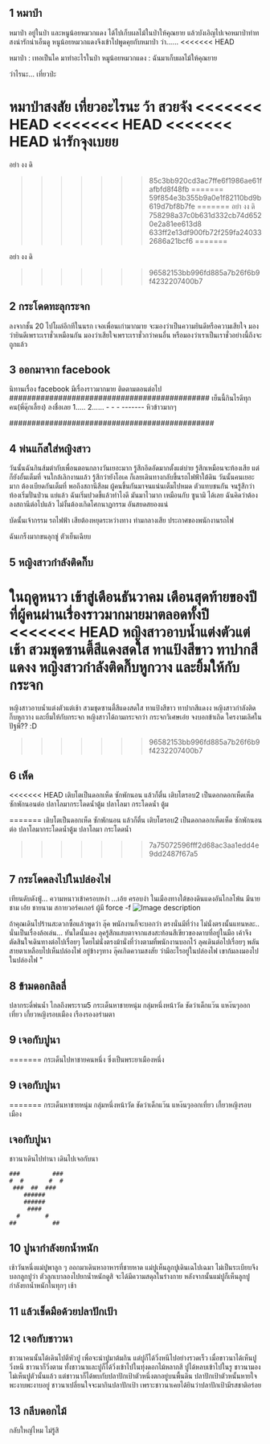 ## 1 หมาป่า
   หมาป่า อยู่ในป่า และหนูน้อยหมวกแดง ได้ไปเก็บผลไม้ในป่าให้คุณยาย 
   แล้วบังเอิญไปเจอหมาป่าท่าทสงน่ารักน่าเอ็นดู 
   หนูน้อยหมวกแดงจึงเข้าไปพูดคุยกับหมาป่า ว่า......
<<<<<<< HEAD

   หมาป่า : เทอเป็นไค มาทำอะไรในป่า
   หมูน้อยหมวกแดง : ฉันมาเก็บผลไม้ให้คุณยาย


   ว่าไรนะ...
   เที่ยวป่ะ

   หมาป่าสงสัย เที่ยวอะไรนะ
   ว้า สวยจัง
<<<<<<< HEAD
<<<<<<< HEAD
<<<<<<< HEAD
   น่ารักจุงเบยย
=======
   อย่า งง ดิ
>>>>>>> 85c3bb920cd3ac7ffe6f1986ae61fafbfd8f48fb
=======
>>>>>>> 59f854e3b355b9a0e1f82110bd9b619d7bf8b7fe
=======
   อย่า งง ดิ
>>>>>>> 758298a37c0b631d332cb74d6520e2a81ee613d8
>>>>>>> 633ff2e13df900fb72f259fa240332686a21bcf6
=======

   อย่า งง ดิ

>>>>>>> 96582153bb996fd885a7b26f6b9f4232207400b7

## 2 กระโดดทะลุกระจก
ลงจากชั้น 20
ไปโผล่อีกทีในนรก
เจอเพื่อนเก่ามากมาย
จะมองว่าเป็นความยินดีหรือความเสียใจ
มองว่ายินดีเพราะเราชั่วเหมือนกัน
มองว่าเสียใจเพราะเราชั่วกว่าคนอื่น
หรือมองว่าเราเป็นเราชั่วอย่างนี้ถึงจะถูกแล้ว

## 3 ออกมาจาก facebook
นิทานเรื่อง facebook มีเรื่องราวมากมาย ติดตามตอนต่อไป
#############################################
            เย็นนี้กินไรดีทุกคน(พี่ดุ๊กเลี้ยง)
            ลงชื่อเลย
            1.....
            2......
                -     -
                   -
                -------
               หิวข้าวมากๆ

##############################################


## 4 พ่นแก๊สใส่หญิงสาว
วันนั้นฉันกินส้มตำกับเพื่อนตอนกลางวันเยอะมาก
รู้สึกอึดอัดมากตั้งแต่บ่าย รู้สึกเหมือนจะท้องเสีย
แต่ก็ยังอั้นเต็มที่ จนใกล้เลิกงานแล้ว รู้สึกว่ายังโอเค ก็เลยเดินทางกลับขึ้นรถไฟฟ้าใต้ดิน
วันนั้นคนเยอะมาก ต้องเบียดกันเต็มที่ พอถึงสถานีสีลม ผู้คนขึ้นกันมาจนแน่นเต็มไปหมด ตัวแทบชนกัน จนรู้สึกว่าท้องเริ่มปั่นป่วน
แย่แล้ว ฉันเริ่มปวดขี้แล้วทำไงดี มันมาไวมาก เหมือนกับ ซูนามิ ได้เลย ฉันคิดว่าต้องลงสถานีต่อไปแล้ว ไม่งั้นต้องเกิดโศกนาฏกรรม อันสยดสยองแน่

บัดนั้นเจ้ากรรม รถไฟฟ้า เสียต้องหยุดระหว่างทาง ท่ามกลางเสีย ประกาศของพนักงานรถไฟ

ฉันเกร็งมากขนลุกซู่ ตัวเย็นเฉียบ

## 5 หญิงสาวกำลังติดกิ๊บ
ในฤดูหนาว เข้าสู่เดือนธันวาคม เดือนสุดท้ายของปี ที่ผู้คนผ่านเรื่องราวมากมายมาตลอดทั้งปี
<<<<<<< HEAD
หญิงสาวอาบน้ำแต่งตัวแต่เช้า สวมชุดซานตี้สีแดงสดใส ทาแป้งสีขาว ทาปากสีแดงง หญิงสาวกำลังติดกิ๊บหูกวาง และยิ้มให้กับกระจก
=======
หญิงสาวอาบน้ำแต่งตัวแต่เช้า สวมชุดซานตี้สีแดงสดใส ทาแป้งสีขาว ทาปากสีแดงง หญิงสาวกำลังติดกิ๊บหูกวาง และยิ้มให้กับกระจก หญิงสาวได้ถามกระจกว่า กระจกวิเศษเอ๋ย จงบอกข้าเถิด ใครงามเลิศในปัฐพี?? :D
>>>>>>> 96582153bb996fd885a7b26f6b9f4232207400b7

## 6 เห็ด
<<<<<<< HEAD
เติบโตเป็นดอกเห็ด ซักพักนอน แล้วก็ตื่น เติบโตรอบ2 เป็นดอกดอกเห็ดเห็ด ซักพักนอนต่อ ปลาโลมากระโดดน้ำตู้ม ปลาโลมา กระโดดน้ำ ตู้ม
 
=======
เติบโตเป็นดอกเห็ด ซักพักนอน แล้วก็ตื่น เติบโตรอบ2 เป็นดอกดอกเห็ดเห็ด ซักพักนอนต่อ ปลาโลมากระโดดน้ำตู้ม ปลาโลมา กระโดดน้ำ

>>>>>>> 7a75072596fff2d68ac3aa1edd4e9dd2487f67a5
## 7 กระโดดลงไปในปล่องไฟ
เทียนดับดังฟู่... ความหนาวเข้าครอบหงำ ...เอ้ย ครอบงำ ในเมืองทางใต้ของดินแดงอันไกลโพ้น
มีนายชาม เอ้ย ชายนาม สกายวอร์คเกอร์ ผู้มี force -f
![Image description](https://cdn3.movieweb.com/i/article/wwmiWDZiekgmiYZEs1HEaueZ4UlTn2/1200:100/Star-Wars-9-Luke-Skywalker-Rumors.jpg)


ถ้าคุณเดินไปร้านสะดวกซื้อแล้วพูดว่า ลุ๊ค พนักงานก็จะบอกว่า ตรงนั่นมีที่ว่าง ไม่นั่งตรงนั้นแทนหละ.. นั่นเป็นเรื่องล้อเล่น...
ทันใดนั้นเอง ลุครู้สึกแสบตาจากแสงสะท้อนสีเขียวของดาบที่อยู่ในมือ เค้าจึงตัดสินใจเดินทางต่อไปเรื่อยๆ โดยไม่นั่งตรงม้านั่งที่ว่างตามที่พนักงานบอกไว้
ลุคเดินต่อไปเรื่อยๆ พลันสายตาเหลือบไปเห็นปล่องไฟ อยู่ข้างๆทาง 
ลุ๊คเกิดความสงสัย ว่ามีอะไรอยู่ในปล่องไฟ เขาก้มลงมองไปในปล่องไฟ "

## 8 ข้ามดอกลิลลี่
ปลากระดี่พ่นน้ำ
ไกลถึงพระราม5
กระเด็นหาชายหนุ่ม
กลุ่มหนึ่งหน้าวัด
ชัดว่าเด็กแว๊น
แหง๊นๆออกเที่ยว
เกี้ยวหญิงรอบเมือง
เรืองรองอร่ามตา

## 9 เจอกับปูนา
=======
กระเด็นไปหาชายคนหนึ่ง
ซึ่งเป็นพระยาเมืองหนึ่ง

## 9 เจอกับปูนา
=======
กระเด็นหาชายหนุ่ม
กลุ่มหนึ่งหน้าวัด
ชัดว่าเด็กแว๊น
แหง๊นๆออกเที่ยว
เกี้ยวหญิงรอบเมือง

## เจอกับปูนา
ชาวนาเดินไปทำนา เดินไปเจอกับนา
```
###         ###
#  #       #  #
 ###  ##  ###
    ######
    ######
     ####
  #       #
##          ##
```


## 10 ปูนากำลังยกน้ำหนัก

เช้าวันหนึ่งแม่ปูพาลูก ๆ ออกมาเดินหาอาหารที่ชายหาด แม่ปูเห็นลูกปูเดินเฉไปเฉมา ไม่เป็นระเบียบจึงบอกลูกปูว่า
ตัวลูกเบาลองไปยกน้ำหนักดูสิ จะได้มีความสดุลในร่างกาย หลังจากนั้นแม่ปูก็เห็นลูกปูกำลังยกน้ำหนักในทุกๆ เช้า


## 11 แล้วเช็ดมือด้วยปลาปักเป้า

## 12 เจอกับชาวนา
ชาวนาคนนั้นได้เดินไปตีหัวปู เพื่อจะนำปูมาต้มกิน
แต่ปูก็ได้วิ่งหนีไปอย่างรวดเร็ว เมื่อขาวนาได้เห็นปูวิ่งหนี ชาวนาก็วิ่งตาม
ทั้งชาวนาและปูก็ได้วิ่งเข้าไปในทุ่งดอกไม้หลากสี
ปูได้หลบเข้าไปในรู ชาวนามองไม่เห็นปูตัวนั้นแล้ว
แต่ชาวนาก็ได้พบกับปลาปักเป้าตัวหนึ่งตกอยู่บนพื้นดิน ปลาปักเป้าตัวหนั้นหายใจพะงาบพะงาบอยู่
ชาวนาเปลี่ยนใจจะมากินปลาปักเป้า เพราะชาวนาเคยได้ยินว่าปลาปักเป้ามีรสชาติอร่อย

## 13 กลีบดอกไม้
กลับใหญ่ไหม
ไม่รู้สิ
